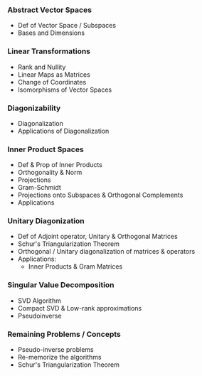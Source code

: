 ### Abstract Vector Spaces
- Def of Vector Space / Subspaces
- Bases and Dimensions
### Linear Transformations
- Rank and Nullity
- Linear Maps as Matrices
- Change of Coordinates
- Isomorphisms of Vector Spaces
### Diagonizability
- Diagonalization
- Applications of Diagonalization
### Inner Product Spaces
- Def & Prop of Inner Products
- Orthogonality & Norm
- Projections
- Gram-Schmidt
- Projections onto Subspaces & Orthogonal Complements
- Applications
### Unitary Diagonization
- Def of Adjoint operator, Unitary & Orthogonal Matrices
- Schur's Triangularization Theorem
- Orthogonal / Unitary diagonalization of matrices & operators
- Applications:
	- Inner Products & Gram Matrices

### Singular Value Decomposition
- SVD Algorithm
- Compact SVD & Low-rank approximations
- Pseudoinverse 


### **Remaining Problems / Concepts** 
- Pseudo-inverse problems
- Re-memorize the algorithms
- Schur's Triangularization Theorem

